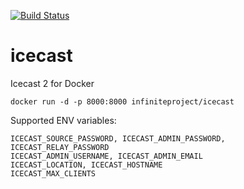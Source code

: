 [![Build Status](https://travis-ci.org/infiniteproject/icecast.svg?branch=master)](https://travis-ci.org/infiniteproject/icecast)
# icecast
Icecast 2 for Docker
```
docker run -d -p 8000:8000 infiniteproject/icecast
```
Supported ENV variables:

```
ICECAST_SOURCE_PASSWORD, ICECAST_ADMIN_PASSWORD, ICECAST_RELAY_PASSWORD
ICECAST_ADMIN_USERNAME, ICECAST_ADMIN_EMAIL
ICECAST_LOCATION, ICECAST_HOSTNAME
ICECAST_MAX_CLIENTS
```
